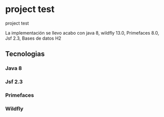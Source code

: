 # project test


project test

La implementación se llevo acabo con java 8, wildfly 13.0, Primefaces 8.0, Jsf 2.3, Bases de datos H2

## Tecnologias

### Java 8

### Jsf 2.3

### Primefaces

### Wildfly













